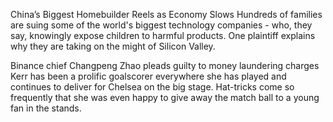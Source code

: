 China’s Biggest Homebuilder Reels as Economy Slows
Hundreds of families are suing some of the world's biggest technology companies - who, they say, knowingly expose children to harmful products. One plaintiff explains why they are taking on the might of Silicon Valley.

Binance chief Changpeng Zhao pleads guilty to money laundering charges
Kerr has been a prolific goalscorer everywhere she has played and continues to deliver for Chelsea on the big stage. Hat-tricks come so frequently that she was even happy to give away the match ball to a young fan in the stands.

